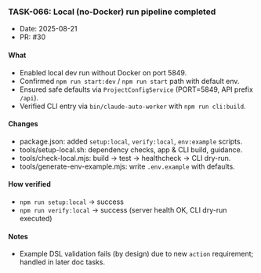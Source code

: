 ### TASK-066: Local (no-Docker) run pipeline completed

- Date: 2025-08-21
- PR: #30

#### What
- Enabled local dev run without Docker on port 5849.
- Confirmed `npm run start:dev` / `npm run start` path with default env.
- Ensured safe defaults via `ProjectConfigService` (PORT=5849, API prefix `/api`).
- Verified CLI entry via `bin/claude-auto-worker` with `npm run cli:build`.

#### Changes
- package.json: added `setup:local`, `verify:local`, `env:example` scripts.
- tools/setup-local.sh: dependency checks, app & CLI build, guidance.
- tools/check-local.mjs: build → test → healthcheck → CLI dry-run.
- tools/generate-env-example.mjs: write `.env.example` with defaults.

#### How verified
- `npm run setup:local` → success
- `npm run verify:local` → success (server health OK, CLI dry-run executed)

#### Notes
- Example DSL validation fails (by design) due to new `action` requirement; handled in later doc tasks.

